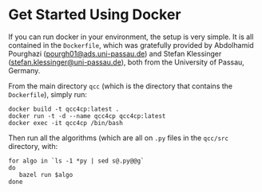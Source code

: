 # Get Started Using Docker

If you can run docker in your environment, the setup is very simple. 
It is all contained in the `Dockerfile`, which was gratefully provided by
Abdolhamid Pourghazi (<pourgh01@ads.uni-passau.de>) and 
Stefan Klessinger (<stefan.klessinger@uni-passau.de>), both from the 
University of Passau, Germany.

From the main directory `qcc` (which is the directory that contains the `Dockerfile`), simply run:

```
docker build -t qcc4cp:latest .
docker run -t -d --name qcc4cp qcc4cp:latest
docker exec -it qcc4cp /bin/bash
```

Then run all the algorithms (which are all on `.py` files in the `qcc/src` directory, with:

```
for algo in `ls -1 *py | sed s@.py@@g`
do
   bazel run $algo
done
```


